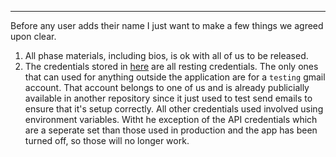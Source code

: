 ----
Before any user adds their name I just want to make a few things we agreed upon clear.
1) All phase materials, including bios, is ok with all of us to be released.
2) The credentials stored in [here](https://github.com/csc301-fall2014/Proj-Morning-Team2-repo/blob/master/AbArticulus/mysite/common.py) are all resting credentials. The only ones that can used for anything outside the application are for a `testing` gmail account. That account belongs to one of us and is already publicially available in another repository since it just used to test send emails to ensure that it's setup correctly. All other credentials used involved using environment variables. Witht he exception of the API credentials which are a seperate set than those used in production and the app has been turned off, so those will no longer work.
